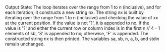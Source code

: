 Output State: The loop iterates over the range from 1 to n (inclusive), and for each iteration, it constructs a new string nx. The string nx is built by iterating over the range from 1 to n (inclusive) and checking the value of xx at the current position. If the value is not '?', it is appended to nx. If the value is '?' and either the current row or column index is in the first n // 4 - 1 elements of sb, 'S' is appended to nx; otherwise, 'F' is appended. The constructed string nx is then printed. The variables sa, sb, n, a, b, and stdin remain unchanged.
